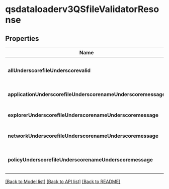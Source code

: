 # qsdataloaderv3QSfileValidatorResonse

## Properties
Name | Type | Description | Notes
------------ | ------------- | ------------- | -------------
**allUnderscorefileUnderscorevalid** | **boolean** | true is all files validate succesfully | [optional] [default to null]
**applicationUnderscorefileUnderscorenameUnderscoremessage** | **string** | valiation of application file | [optional] [default to null]
**explorerUnderscorefileUnderscorenameUnderscoremessage** | **string** | validation of explore message | [optional] [default to null]
**networkUnderscorefileUnderscorenameUnderscoremessage** | **string** | validation Message of network file | [optional] [default to null]
**policyUnderscorefileUnderscorenameUnderscoremessage** | **string** | validation of policy file message | [optional] [default to null]

[[Back to Model list]](../README.md#documentation-for-models) [[Back to API list]](../README.md#documentation-for-api-endpoints) [[Back to README]](../README.md)


